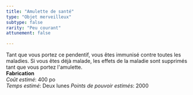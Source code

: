 ```yaml
---
title: "Amulette de santé"
type: "Objet merveilleux"
subtype: false
rarity: "Peu courant"
attunement: false

---
```

Tant que vous portez ce pendentif, vous êtes immunisé contre toutes les maladies. Si vous êtes déjà malade, les effets de la maladie sont supprimés tant que vous portez l'amulette.  
**Fabrication**  
*Coût estimé*: 400 po    
*Temps estimé*: Deux lunes
*Points de pouvoir estimés*: 2000  
